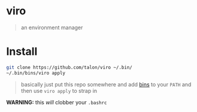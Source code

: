 # viro
> an environment manager

# Install

```sh
git clone https://github.com/talon/viro ~/.bin/
~/.bin/bins/viro apply
```
> basically just put this repo somewhere and add [bins](./bins) to your `PATH`
> and then use `viro apply` to strap in

**WARNING:** this _will_ clobber your `.bashrc`
